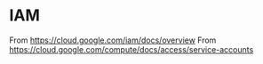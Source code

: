 # IAM

From https://cloud.google.com/iam/docs/overview
From https://cloud.google.com/compute/docs/access/service-accounts

